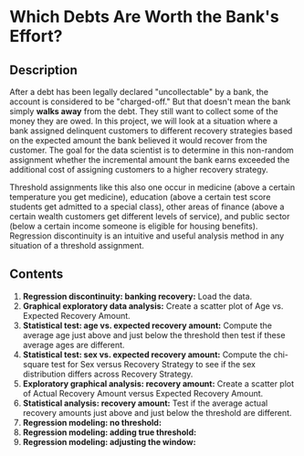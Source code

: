 # Which Debts Are Worth the Bank's Effort?
## Description
After a debt has been legally declared "uncollectable" by a bank, the account is considered to be "charged-off." But that doesn't mean the bank simply **walks away** from the debt. They still want to collect some of the money they are owed. In this project, we will look at a situation where a bank assigned delinquent customers to different recovery strategies based on the expected amount the bank believed it would recover from the customer. The goal for the data scientist is to determine in this non-random assignment whether the incremental amount the bank earns exceeded the additional cost of assigning customers to a higher recovery strategy.

Threshold assignments like this also one occur in medicine (above a certain temperature you get medicine), education (above a certain test score students get admitted to a special class), other areas of finance (above a certain wealth customers get different levels of service), and public sector (below a certain income someone is eligible for housing benefits). Regression discontinuity is an intuitive and useful analysis method in any situation of a threshold assignment.
## Contents 
1. **Regression discontinuity: banking recovery:** Load the data.
2. **Graphical exploratory data analysis:** Create a scatter plot of Age vs. Expected Recovery Amount.
3. **Statistical test: age vs. expected recovery amount:** Compute the average age just above and just below the threshold then test if these average ages are different.
4. **Statistical test: sex vs. expected recovery amount:** Compute the chi-square test for Sex versus Recovery Strategy to see if the sex distribution differs across Recovery Strategy.
5. **Exploratory graphical analysis: recovery amount:** Create a scatter plot of Actual Recovery Amount versus Expected Recovery Amount.
6. **Statistical analysis: recovery amount:** Test if the average actual recovery amounts just above and just below the threshold are different.
7. **Regression modeling: no threshold:**
8. **Regression modeling: adding true threshold:**
9. **Regression modeling: adjusting the window:**